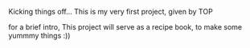 Kicking things off...
This is my very first project, given by TOP

for a brief intro,
This project will serve as a recipe book, to make some yummmy things :)) 